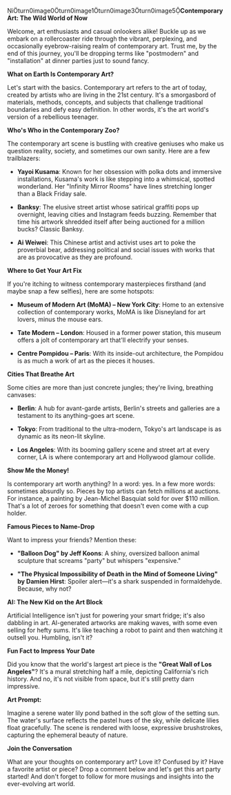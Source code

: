 iturn0image0turn0image1turn0image3turn0image5**Contemporary Art: The Wild World of Now**

Welcome, art enthusiasts and casual onlookers alike! Buckle up as we embark on a rollercoaster ride through the vibrant, perplexing, and occasionally eyebrow-raising realm of contemporary art. Trust me, by the end of this journey, you'll be dropping terms like "postmodern" and "installation" at dinner parties just to sound fancy.

**What on Earth Is Contemporary Art?**

Let's start with the basics. Contemporary art refers to the art of today, created by artists who are living in the 21st century. It's a smorgasbord of materials, methods, concepts, and subjects that challenge traditional boundaries and defy easy definition. In other words, it's the art world's version of a rebellious teenager.

**Who's Who in the Contemporary Zoo?**

The contemporary art scene is bustling with creative geniuses who make us question reality, society, and sometimes our own sanity. Here are a few trailblazers:

- **Yayoi Kusama**: Known for her obsession with polka dots and immersive installations, Kusama's work is like stepping into a whimsical, spotted wonderland. Her "Infinity Mirror Rooms" have lines stretching longer than a Black Friday sale.

- **Banksy**: The elusive street artist whose satirical graffiti pops up overnight, leaving cities and Instagram feeds buzzing. Remember that time his artwork shredded itself after being auctioned for a million bucks? Classic Banksy.

- **Ai Weiwei**: This Chinese artist and activist uses art to poke the proverbial bear, addressing political and social issues with works that are as provocative as they are profound.

**Where to Get Your Art Fix**

If you're itching to witness contemporary masterpieces firsthand (and maybe snap a few selfies), here are some hotspots:

- **Museum of Modern Art (MoMA) – New York City**: Home to an extensive collection of contemporary works, MoMA is like Disneyland for art lovers, minus the mouse ears.

- **Tate Modern – London**: Housed in a former power station, this museum offers a jolt of contemporary art that'll electrify your senses.

- **Centre Pompidou – Paris**: With its inside-out architecture, the Pompidou is as much a work of art as the pieces it houses.

**Cities That Breathe Art**

Some cities are more than just concrete jungles; they're living, breathing canvases:

- **Berlin**: A hub for avant-garde artists, Berlin's streets and galleries are a testament to its anything-goes art scene.

- **Tokyo**: From traditional to the ultra-modern, Tokyo's art landscape is as dynamic as its neon-lit skyline.

- **Los Angeles**: With its booming gallery scene and street art at every corner, LA is where contemporary art and Hollywood glamour collide.

**Show Me the Money!**

Is contemporary art worth anything? In a word: yes. In a few more words: sometimes absurdly so. Pieces by top artists can fetch millions at auctions. For instance, a painting by Jean-Michel Basquiat sold for over $110 million. That's a lot of zeroes for something that doesn't even come with a cup holder.

**Famous Pieces to Name-Drop**

Want to impress your friends? Mention these:

- **"Balloon Dog" by Jeff Koons**: A shiny, oversized balloon animal sculpture that screams "party" but whispers "expensive."

- **"The Physical Impossibility of Death in the Mind of Someone Living" by Damien Hirst**: Spoiler alert—it's a shark suspended in formaldehyde. Because, why not?

**AI: The New Kid on the Art Block**

Artificial Intelligence isn't just for powering your smart fridge; it's also dabbling in art. AI-generated artworks are making waves, with some even selling for hefty sums. It's like teaching a robot to paint and then watching it outsell you. Humbling, isn't it?

**Fun Fact to Impress Your Date**

Did you know that the world's largest art piece is the **"Great Wall of Los Angeles"**? It's a mural stretching half a mile, depicting California's rich history. And no, it's not visible from space, but it's still pretty darn impressive.

**Art Prompt:**

Imagine a serene water lily pond bathed in the soft glow of the setting sun. The water's surface reflects the pastel hues of the sky, while delicate lilies float gracefully. The scene is rendered with loose, expressive brushstrokes, capturing the ephemeral beauty of nature.

**Join the Conversation**

What are your thoughts on contemporary art? Love it? Confused by it? Have a favorite artist or piece? Drop a comment below and let's get this art party started! And don't forget to follow for more musings and insights into the ever-evolving art world. 